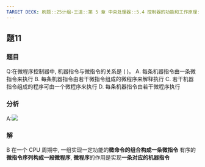 ```yaml
---
TARGET DECK: 刷题::25计组-王道::第 5 章 中央处理器::5.4 控制器的功能和工作原理::题11
---
```

## 题11
### 题目
Q:在微程序控制器中, 机器指令与微指令的关系是 ( )。
A. 每条机器指令由一条微指令来执行
B. 每条机器指令由若干微指令组成的微程序来解释执行
C. 若干机器指令组成的程序可由一个微程序来执行
D. 每条机器指令由若干微程序执行
### 分析
A:![](https://img.hwenyi.tech/202409251758771.webp)
### 解
B
在一个 CPU 周期中, 一组实现一定功能的**微命令的组合构成一条微指令**
有序的**微指令序列构成一段微程序**, **微程序**的作用是实现**一条对应的机器指令**
